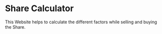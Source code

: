 # Share Calculator
This Website helps to calculate the different factors while selling and buying the Share.
